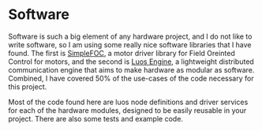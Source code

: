 # Software

Software is such a big element of any hardware project, and I do not like to write software, so I am using some really nice software libraries that I have found. The first is [SimpleFOC](https://www.simplefoc.com/), a motor driver library for Field Oreinted Control for motors, and the second is [Luos Engine](https://www.luos.io/), a lightweight distributed communication engine that aims to make hardware as modular as software. Combined, I have covered 50% of the use-cases of the code necessary for this project.

Most of the code found here are luos node definitions and driver services for each of the hardware modules, designed to be easily reusable in your project. There are also some tests and example code.